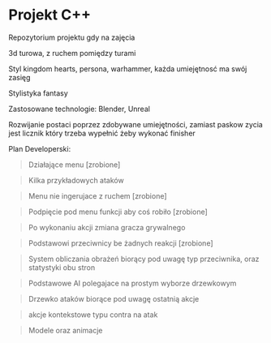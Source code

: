 # Projekt C++
Repozytorium projektu gdy na zajęcia


3d turowa, z ruchem pomiędzy turami

Styl kingdom hearts, persona, warhammer, każda umiejętnosć ma swój zasięg

Stylistyka fantasy

Zastosowane technologie: Blender, Unreal

Rozwijanie postaci poprzez zdobywane umiejętności, zamiast paskow zycia jest licznik który trzeba wypełnić żeby wykonać finisher

Plan Developerski:
>Działające menu  [zrobione]

>Kilka przykładowych ataków

>Menu nie ingerujace z ruchem [zrobione]

>Podpięcie pod menu funkcji aby coś robiło  [zrobione]

>Po wykonaniu akcji zmiana gracza grywalnego

>Podstawowi przeciwnicy be żadnych reakcji  [zrobione]

>System obliczania obrażeń biorący pod uwagę typ przeciwnika, oraz statystyki obu stron

>Podstawowe AI polegajace na prostym wyborze drzewkowym

>Drzewko ataków biorące pod uwagę ostatnią akcje

>akcje kontekstowe typu contra na atak

>Modele oraz animacje

